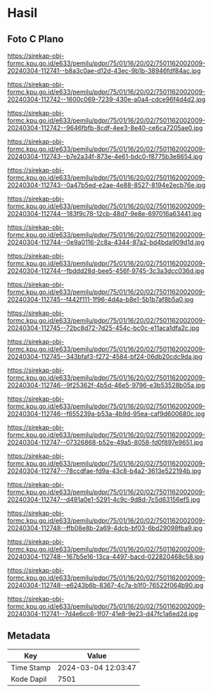 # Hasil

## Foto C Plano

https://sirekap-obj-formc.kpu.go.id/e633/pemilu/pdpr/75/01/16/20/02/7501162002009-20240304-112741--b8a3c0ae-d12d-43ec-9b1b-38946fdf84ac.jpg

https://sirekap-obj-formc.kpu.go.id/e633/pemilu/pdpr/75/01/16/20/02/7501162002009-20240304-112742--1600c069-7239-430e-a0a4-cdce96f4d4d2.jpg

https://sirekap-obj-formc.kpu.go.id/e633/pemilu/pdpr/75/01/16/20/02/7501162002009-20240304-112742--9646fbfb-8cdf-4ee3-8e40-ce6ca7205ae0.jpg

https://sirekap-obj-formc.kpu.go.id/e633/pemilu/pdpr/75/01/16/20/02/7501162002009-20240304-112743--b7e2a34f-873e-4e61-bdc0-f8775b3e8654.jpg

https://sirekap-obj-formc.kpu.go.id/e633/pemilu/pdpr/75/01/16/20/02/7501162002009-20240304-112743--0a47b5ed-e2ae-4e88-8527-8194e2ecb76e.jpg

https://sirekap-obj-formc.kpu.go.id/e633/pemilu/pdpr/75/01/16/20/02/7501162002009-20240304-112744--183f9c78-12cb-48d7-9e8e-697016a63441.jpg

https://sirekap-obj-formc.kpu.go.id/e633/pemilu/pdpr/75/01/16/20/02/7501162002009-20240304-112744--0e9a0116-2c8a-4344-87a2-bd4bda909d1d.jpg

https://sirekap-obj-formc.kpu.go.id/e633/pemilu/pdpr/75/01/16/20/02/7501162002009-20240304-112744--fbddd28d-bee5-456f-9745-3c3a3dcc036d.jpg

https://sirekap-obj-formc.kpu.go.id/e633/pemilu/pdpr/75/01/16/20/02/7501162002009-20240304-112745--f442f111-1f96-4d4a-b8e1-5b1b7af8b5a0.jpg

https://sirekap-obj-formc.kpu.go.id/e633/pemilu/pdpr/75/01/16/20/02/7501162002009-20240304-112745--72bc8d72-7d25-454c-bc0c-e11aca1dfa2c.jpg

https://sirekap-obj-formc.kpu.go.id/e633/pemilu/pdpr/75/01/16/20/02/7501162002009-20240304-112745--343bfaf3-f272-4584-bf24-06db20cdc9da.jpg

https://sirekap-obj-formc.kpu.go.id/e633/pemilu/pdpr/75/01/16/20/02/7501162002009-20240304-112746--9f25362f-4b5d-46e5-9796-e3b53528b05a.jpg

https://sirekap-obj-formc.kpu.go.id/e633/pemilu/pdpr/75/01/16/20/02/7501162002009-20240304-112746--f655239a-b53a-4b9d-95ea-caf9d600680c.jpg

https://sirekap-obj-formc.kpu.go.id/e633/pemilu/pdpr/75/01/16/20/02/7501162002009-20240304-112747--07326868-b52e-49a5-8058-fd0f897e9651.jpg

https://sirekap-obj-formc.kpu.go.id/e633/pemilu/pdpr/75/01/16/20/02/7501162002009-20240304-112747--78ccdfae-fd9a-43c8-b4a2-3613e522194b.jpg

https://sirekap-obj-formc.kpu.go.id/e633/pemilu/pdpr/75/01/16/20/02/7501162002009-20240304-112747--d491a0e1-5291-4c9c-9d8d-7c5d63156ef5.jpg

https://sirekap-obj-formc.kpu.go.id/e633/pemilu/pdpr/75/01/16/20/02/7501162002009-20240304-112748--ffb08e8b-2a69-4dcb-bf03-6bd29098fba9.jpg

https://sirekap-obj-formc.kpu.go.id/e633/pemilu/pdpr/75/01/16/20/02/7501162002009-20240304-112748--167b5e16-13ca-4497-bacd-022820468c58.jpg

https://sirekap-obj-formc.kpu.go.id/e633/pemilu/pdpr/75/01/16/20/02/7501162002009-20240304-112748--e6243b6b-8367-4c7a-b1f0-76522f064b90.jpg

https://sirekap-obj-formc.kpu.go.id/e633/pemilu/pdpr/75/01/16/20/02/7501162002009-20240304-112741--7d4e6cc6-1f07-41e8-9e23-d47fc1a6ed2d.jpg


## Metadata

| Key        | Value               |
| ---------- | ------------------- |
| Time Stamp | 2024-03-04 12:03:47 |
| Kode Dapil | 7501                |



